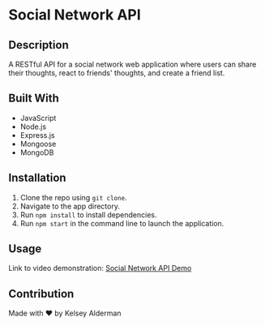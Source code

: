 # Social Network API

## Description

A RESTful API for a social network web application where users can share their thoughts, react to friends' thoughts, and create a friend list.

## Built With

- JavaScript
- Node.js
- Express.js
- Mongoose
- MongoDB

## Installation

1. Clone the repo using `git clone`.
2. Navigate to the app directory.
3. Run `npm install` to install dependencies.
4. Run `npm start` in the command line to launch the application.

## Usage

Link to video demonstration: [Social Network API Demo](https://drive.google.com/file/d/17VSbIPjfEQ_peP8T5KXL2WT4JMKGcDdp/view)

## Contribution

Made with ❤️ by Kelsey Alderman
